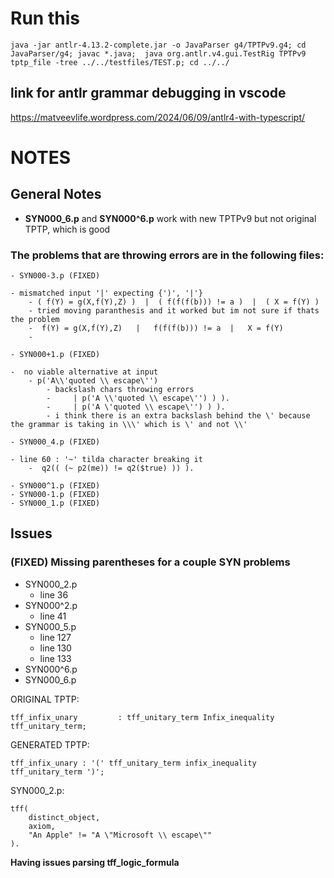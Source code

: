 # Run this

```
java -jar antlr-4.13.2-complete.jar -o JavaParser g4/TPTPv9.g4; cd JavaParser/g4; javac *.java;  java org.antlr.v4.gui.TestRig TPTPv9 tptp_file -tree ../../testfiles/TEST.p; cd ../../
```

## link for antlr grammar debugging in vscode

https://matveevlife.wordpress.com/2024/06/09/antlr4-with-typescript/

# NOTES

## General Notes

- **SYN000_6.p** and **SYN000^6.p** work with new TPTPv9 but not original TPTP, which is good

### The problems that are throwing errors are in the following files:

    - SYN000-3.p (FIXED)

    - mismatched input '|' expecting {')', '|'}
        - ( f(Y) = g(X,f(Y),Z) )  |  ( f(f(f(b))) != a )  |  ( X = f(Y) )
        - tried moving paranthesis and it worked but im not sure if thats the problem
        -  f(Y) = g(X,f(Y),Z)   |   f(f(f(b))) != a  |   X = f(Y)
        -

    - SYN000+1.p (FIXED)

    -  no viable alternative at input
        - p('A\\'quoted \\ escape\'')
            - backslash chars throwing errors
            -     | p('A \\'quoted \\ escape\'') ) ).
            -     | p('A \'quoted \\ escape\'') ) ).
            - i think there is an extra backslash behind the \' because the grammar is taking in \\\' which is \' and not \\'

    - SYN000_4.p (FIXED)

    - line 60 : '~' tilda character breaking it
        -  q2(( (~ p2(me)) != q2($true) )) ).

    - SYN000^1.p (FIXED)
    - SYN000-1.p (FIXED)
    - SYN000_1.p (FIXED)

## Issues

### (FIXED) Missing parentheses for a couple SYN problems

- SYN000_2.p
  - line 36
- SYN000^2.p
  - line 41
- SYN000_5.p
  - line 127
  - line 130
  - line 133
- SYN000^6.p
- SYN000_6.p

ORIGINAL TPTP:

```
tff_infix_unary         : tff_unitary_term Infix_inequality tff_unitary_term;
```

GENERATED TPTP:

```
tff_infix_unary : '(' tff_unitary_term infix_inequality tff_unitary_term ')';
```

SYN000_2.p:

```
tff(
    distinct_object,
    axiom,
    "An Apple" != "A \"Microsoft \\ escape\"" 
).
```

**Having issues parsing tff_logic_formula**
